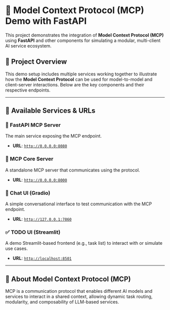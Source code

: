 # 🧪 Model Context Protocol (MCP) Demo with FastAPI

This project demonstrates the integration of **Model Context Protocol (MCP)** using **FastAPI** and other components for simulating a modular, multi-client AI service ecosystem.

## 🔧 Project Overview

This demo setup includes multiple services working together to illustrate how the **Model Context Protocol** can be used for model-to-model and client-server interactions. Below are the key components and their respective endpoints.

---

## 🔌 Available Services & URLs

### 🚀 FastAPI MCP Server

The main service exposing the MCP endpoint.

* **URL**: [`http://0.0.0.0:8080`](http://0.0.0.0:8080)

### 📡 MCP Core Server

A standalone MCP server that communicates using the protocol.

* **URL**: [`http://0.0.0.0:8000`](http://0.0.0.0:8000)

### 💬 Chat UI (Gradio)

A simple conversational interface to test communication with the MCP endpoint.

* **URL**: [`http://127.0.0.1:7860`](http://127.0.0.1:7860)

### ✅ TODO UI (Streamlit)

A demo Streamlit-based frontend (e.g., task list) to interact with or simulate use cases.

* **URL**: [`http://localhost:8501`](http://localhost:8501)

---

## 🧠 About Model Context Protocol (MCP)

MCP is a communication protocol that enables different AI models and services to interact in a shared context, allowing dynamic task routing, modularity, and composability of LLM-based services.
